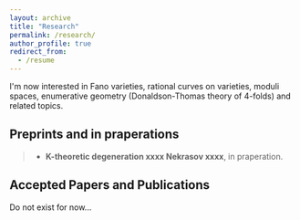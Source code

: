 ```yaml
---
layout: archive
title: "Research"
permalink: /research/
author_profile: true
redirect_from:
  - /resume
---
```


I'm now interested in Fano varieties, rational curves on varieties, moduli spaces, enumerative geometry (Donaldson-Thomas theory of 4-folds) and related topics.

## Preprints and in praperations
> + **K-theoretic degeneration xxxx Nekrasov xxxx**, in praperation.

## Accepted Papers and Publications

Do not exist for now...